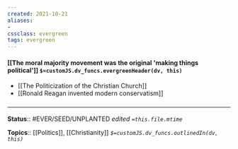 ```yaml
---
created: 2021-10-21
aliases:
- 
cssclass: evergreen
tags: evergreen
---
```

#### [[The moral majority movement was the original 'making things political']] `$=customJS.dv_funcs.evergreenHeader(dv, this)`

- [[The Politicization of the Christian Church]]
- [[Ronald Reagan invented modern conservatism]]

### <hr class="footnote"/>

**Status**:: #EVER/SEED/UNPLANTED
*edited `=this.file.mtime`*

**Topics**:: [[Politics]], [[Christianity]]
*`$=customJS.dv_funcs.outlinedIn(dv, this)`*
